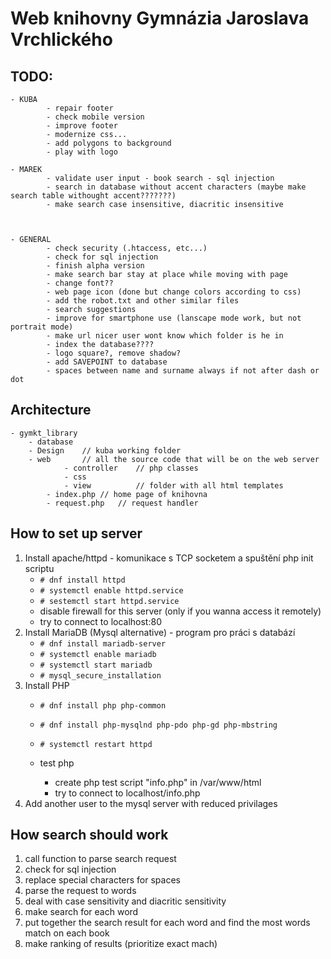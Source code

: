 # Web knihovny Gymnázia Jaroslava Vrchlického

## TODO:
```
- KUBA
        - repair footer
        - check mobile version
        - improve footer
        - modernize css...
        - add polygons to background
        - play with logo

- MAREK
    	- validate user input - book search - sql injection
        - search in database without accent characters (maybe make search table withought accent???????)
        - make search case insensitive, diacritic insensitive



- GENERAL
    	- check security (.htaccess, etc...)
        - check for sql injection
        - finish alpha version
        - make search bar stay at place while moving with page
        - change font??
        - web page icon (done but change colors according to css)
        - add the robot.txt and other similar files
        - search suggestions
        - improve for smartphone use (lanscape mode work, but not portrait mode)
        - make url nicer user wont know which folder is he in
        - index the database????
        - logo square?, remove shadow?
        - add SAVEPOINT to database
        - spaces between name and surname always if not after dash or dot
```

## Architecture
```
- gymkt_library
	- database
	- Design	// kuba working folder
	- web		// all the source code that will be on the web server
        	- controller    // php classes
        	- css
        	- view          // folder with all html templates
		- index.php	// home page of knihovna
		- request.php	// request handler
```

## How to set up server
1. Install apache/httpd - komunikace s TCP socketem a spuštění php init scriptu
	- `# dnf install httpd`
	- `# systemctl enable httpd.service`
	- `# sestemctl start httpd.service`
	- disable firewall for this server (only if you wanna access it remotely)
	- try to connect to localhost:80
2. Install MariaDB (Mysql alternative) - program pro práci s databází
	- `# dnf install mariadb-server`
	- `# systemctl enable mariadb`
	- `# systemctl start mariadb`
	- `# mysql_secure_installation`
3. Install PHP
	- `# dnf install php php-common`
	- `# dnf install php-mysqlnd php-pdo php-gd php-mbstring`

	- `# systemctl restart httpd`
	- test php
		- create php test script "info.php" in /var/www/html
		- try to connect to localhost/info.php
4. Add another user to the mysql server with reduced privilages


## How search should work
1. call function to parse search request
2. check for sql injection
3. replace special characters for spaces
4. parse the request to words
5. deal with case sensitivity and diacritic sensitivity
6. make search for each word
7. put together the search result for each word and find the most words match on each book
8. make ranking of results (prioritize exact mach)


